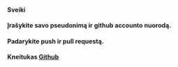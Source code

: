 
#### Sveiki #####
#### Įrašykite savo pseudonimą ir github accounto nuorodą. ####
#### Padarykite push ir pull requestą. ###



#### Kneitukas [Github](https://github.com/Kneitukas)